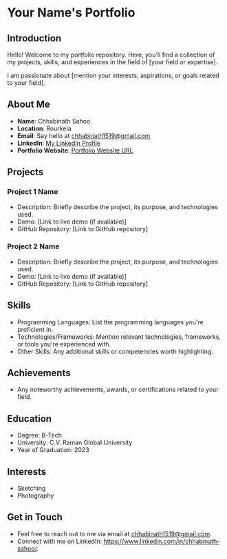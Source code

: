 # Your Name's Portfolio

## Introduction
Hello! Welcome to my portfolio repository. Here, you'll find a collection of my projects, skills, and experiences in the field of [your field or expertise].

I am passionate about [mention your interests, aspirations, or goals related to your field].

## About Me
- **Name**: Chhabinath Sahoo
- **Location**: Rourkela
- **Email**: Say hello at [chhabinath1519@gmail.com](mailto:chhabinath1519@gmail.com)
- **LinkedIn**: [My LinkedIn Profile](https://www.linkedin.com/in/chhabinath-sahoo/)
- **Portfolio Website**: [Portfolio Website URL](https://chhabinath.github.io)

## Projects
### Project 1 Name
- Description: Briefly describe the project, its purpose, and technologies used.
- Demo: [Link to live demo (if available)]
- GitHub Repository: [Link to GitHub repository]

### Project 2 Name
- Description: Briefly describe the project, its purpose, and technologies used.
- Demo: [Link to live demo (if available)]
- GitHub Repository: [Link to GitHub repository]

<!-- Add more projects as necessary -->

## Skills
- Programming Languages: List the programming languages you're proficient in.
- Technologies/Frameworks: Mention relevant technologies, frameworks, or tools you're experienced with.
- Other Skills: Any additional skills or competencies worth highlighting.

## Achievements
- Any noteworthy achievements, awards, or certifications related to your field.

## Education
- Degree: B-Tech
- University: C.V. Raman Global University
- Year of Graduation: 2023

## Interests
- Sketching
- Photography

## Get in Touch
- Feel free to reach out to me via email at [chhabinath1519@gmail.com](mailto:chhabinath1519@gmail.com).
- Connect with me on LinkedIn: https://www.linkedin.com/in/chhabinath-sahoo/.
